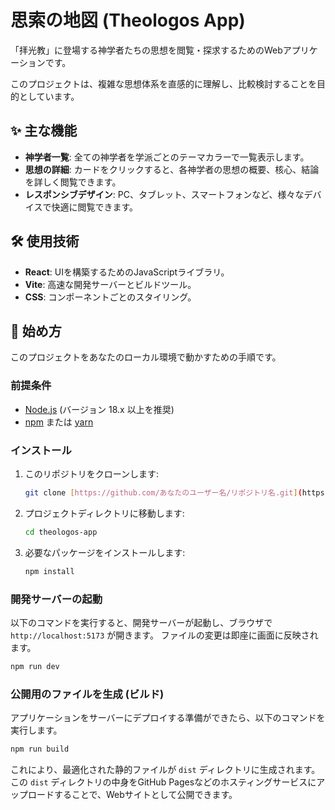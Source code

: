 # 思索の地図 (Theologos App)

「拝光教」に登場する神学者たちの思想を閲覧・探求するためのWebアプリケーションです。

このプロジェクトは、複雑な思想体系を直感的に理解し、比較検討することを目的としています。

## ✨ 主な機能

- **神学者一覧**: 全ての神学者を学派ごとのテーマカラーで一覧表示します。
- **思想の詳細**: カードをクリックすると、各神学者の思想の概要、核心、結論を詳しく閲覧できます。
- **レスポンシブデザイン**: PC、タブレット、スマートフォンなど、様々なデバイスで快適に閲覧できます。

## 🛠️ 使用技術

- **React**: UIを構築するためのJavaScriptライブラリ。
- **Vite**: 高速な開発サーバーとビルドツール。
- **CSS**: コンポーネントごとのスタイリング。

## 🚀 始め方

このプロジェクトをあなたのローカル環境で動かすための手順です。

### 前提条件

- [Node.js](https://nodejs.org/) (バージョン 18.x 以上を推奨)
- [npm](https://www.npmjs.com/) または [yarn](https://yarnpkg.com/)

### インストール

1.  このリポジトリをクローンします:
    ```sh
    git clone [https://github.com/あなたのユーザー名/リポジトリ名.git](https://github.com/あなたのユーザー名/リポジトリ名.git)
    ```
2.  プロジェクトディレクトリに移動します:
    ```sh
    cd theologos-app
    ```
3.  必要なパッケージをインストールします:
    ```sh
    npm install
    ```

### 開発サーバーの起動

以下のコマンドを実行すると、開発サーバーが起動し、ブラウザで `http://localhost:5173` が開きます。
ファイルの変更は即座に画面に反映されます。

```sh
npm run dev
```

### 公開用のファイルを生成 (ビルド)

アプリケーションをサーバーにデプロイする準備ができたら、以下のコマンドを実行します。

```sh
npm run build
```

これにより、最適化された静的ファイルが `dist` ディレクトリに生成されます。この `dist` ディレクトリの中身をGitHub Pagesなどのホスティングサービスにアップロードすることで、Webサイトとして公開できます。
